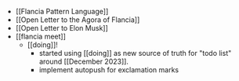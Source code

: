 - [[Flancia Pattern Language]]
- [[Open Letter to the Agora of Flancia]]
- [[Open Letter to Elon Musk]]
- [[flancia meet]]
  - [[doing]]!
    - started using [[doing]] as new source of truth for "todo list" around [[December 2023]].
    - implement autopush for exclamation marks
